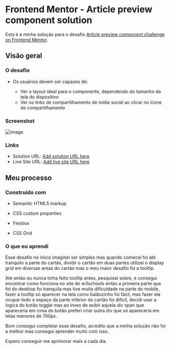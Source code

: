 # Frontend Mentor - Article preview component solution

Esta é a minha solução para o desafio [Article preview component challenge on Frontend Mentor](https://www.frontendmentor.io/challenges/article-preview-component-dYBN_pYFT). 



## Visão geral

### O desafio

- Os usuários devem ser capazes de:

  - Ver o layout ideal para o componente, dependendo do tamanho da tela do dispositivo
  - Ver os links de compartilhamento de mídia social ao clicar no ícone de compartilhamento

### Screenshot

![image](https://user-images.githubusercontent.com/80429145/119054327-d0dbc580-b99d-11eb-9c39-cc5bcd0e74dc.png)

### Links

- Solution URL: [Add solution URL here](https://your-solution-url.com)
- Live Site URL: [Add live site URL here](https://your-live-site-url.com)

## Meu processo

### Construído com

- Semantic HTML5 markup

- CSS custom properties

- Flexbox

- CSS Grid

  

### O que eu aprendi

Esse desafio no inicio imaginei ser simples mas quando comecei foi até tranquilo a parte do cartão, dividir o cartão em duas partes utilizei o display grid em diversas areas do cartão mas o meu maior desafio foi a tooltip. 

Até então eu nunca tinha feito tooltip antes, pesquisei sobre, e consegui encontrar como funciona no site do w3schools então a primeira parte que foi do desktop foi  tranquila mas tive muita dificuldade na parte do mobile, fazer a tooltip só aparecer na tela como balãozinho foi fácil, mas fazer ela ocupar todo o espaço da parte inferior do cartão foi dificil, decidi usar a logica do botão toggle mas ao inves de exibir aquela div span que apareceria em cima do botão preferi criar outra div que só apareceria em telas menores de 700px.

Bom consegui completar esse desafio, acredito que a minha solução não foi a melhor mas consegui aprender muito com isso.

Espero conseguir me aprimorar mais a cada dia.
